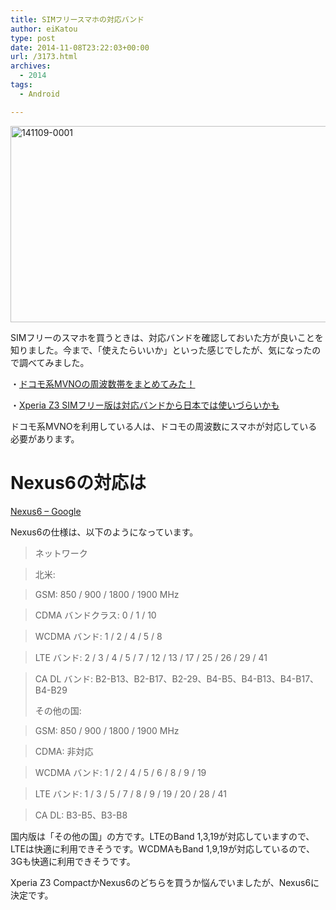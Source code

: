 ```yaml
---
title: SIMフリースマホの対応バンド
author: eiKatou
type: post
date: 2014-11-08T23:22:03+00:00
url: /3173.html
archives:
  - 2014
tags:
  - Android

---
```

[<img src="/uploads/2014/11/141109-0001.jpg" alt="141109-0001" width="709" height="314" class="alignnone size-full wp-image-3175" srcset="/uploads/2014/11/141109-0001.jpg 709w, /blog/uploads/2014/11/141109-0001-300x132.jpg 300w, /blog/uploads/2014/11/141109-0001-500x221.jpg 500w" sizes="(max-width: 709px) 100vw, 709px" />][1]

SIMフリーのスマホを買うときは、対応バンドを確認しておいた方が良いことを知りました。今まで、「使えたらいいか」といった感じでしたが、気になったので調べてみました。

・<a href="http://www.mvno-navi.com/knowledge/summary-docomo-mvno-band.html" title="" target="_blank">ドコモ系MVNOの周波数帯をまとめてみた！</a>
  
・<a href="http://pontagame.more-interest.net/archives/6716/" title="" target="_blank">Xperia Z3 SIMフリー版は対応バンドから日本では使いづらいかも</a>

ドコモ系MVNOを利用している人は、ドコモの周波数にスマホが対応している必要があります。 

# Nexus6の対応は

<a href="http://www.google.com/nexus/6/" title="" target="_blank">Nexus6 &#8211; Google</a>
  
Nexus6の仕様は、以下のようになっています。

> ネットワーク
  
> 北米:
  
> GSM: 850 / 900 / 1800 / 1900 MHz
  
> CDMA バンドクラス: 0 / 1 / 10
  
> WCDMA バンド: 1 / 2 / 4 / 5 / 8
  
> LTE バンド: 2 / 3 / 4 / 5 / 7 / 12 / 13 / 17 / 25 / 26 / 29 / 41
  
> CA DL バンド: B2-B13、B2-B17、B2-29、B4-B5、B4-B13、B4-B17、B4-B29
> 
> その他の国:
  
> GSM: 850 / 900 / 1800 / 1900 MHz
  
> CDMA: 非対応
  
> WCDMA バンド: 1 / 2 / 4 / 5 / 6 / 8 / 9 / 19
  
> LTE バンド: 1 / 3 / 5 / 7 / 8 / 9 / 19 / 20 / 28 / 41
  
> CA DL: B3-B5、B3-B8 

国内版は「その他の国」の方です。LTEのBand 1,3,19が対応していますので、LTEは快適に利用できそうです。WCDMAもBand 1,9,19が対応しているので、3Gも快適に利用できそうです。

Xperia Z3 CompactかNexus6のどちらを買うか悩んでいましたが、Nexus6に決定です。

 [1]: /blog/uploads/2014/11/141109-0001.jpg
